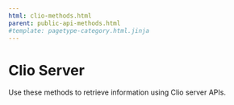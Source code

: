 ```yaml
---
html: clio-methods.html
parent: public-api-methods.html
#template: pagetype-category.html.jinja
---
```

# Clio Server

Use these methods to retrieve information using Clio server APIs.
